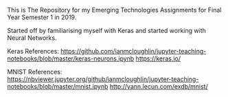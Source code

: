 This is The Repository for my Emerging Technologies Assignments for Final Year Semester 1 in 2019. 

Started off by familiarising myself with Keras and started working with Neural Networks.

Keras References:
https://github.com/ianmcloughlin/jupyter-teaching-notebooks/blob/master/keras-neurons.ipynb
https://keras.io/

MNIST References:
https://nbviewer.jupyter.org/github/ianmcloughlin/jupyter-teaching-notebooks/blob/master/mnist.ipynb
http://yann.lecun.com/exdb/mnist/
